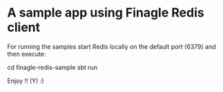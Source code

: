 # A sample app using Finagle Redis client

For running the samples start Redis locally on the default port (6379) and then execute:

cd finagle-redis-sample
sbt run

Enjoy !! (Y) :)